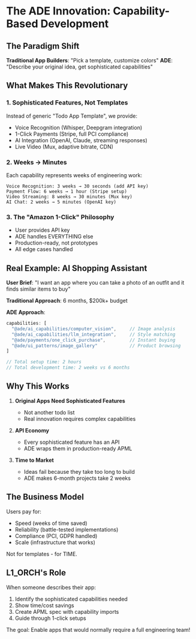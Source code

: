 # The ADE Innovation: Capability-Based Development

## The Paradigm Shift

**Traditional App Builders**: "Pick a template, customize colors"
**ADE**: "Describe your original idea, get sophisticated capabilities"

## What Makes This Revolutionary

### 1. **Sophisticated Features, Not Templates**
Instead of generic "Todo App Template", we provide:
- Voice Recognition (Whisper, Deepgram integration)
- 1-Click Payments (Stripe, full PCI compliance)
- AI Integration (OpenAI, Claude, streaming responses)
- Live Video (Mux, adaptive bitrate, CDN)

### 2. **Weeks → Minutes**
Each capability represents weeks of engineering work:
```
Voice Recognition: 3 weeks → 30 seconds (add API key)
Payment Flow: 6 weeks → 1 hour (Stripe setup)
Video Streaming: 8 weeks → 30 minutes (Mux key)
AI Chat: 2 weeks → 5 minutes (OpenAI key)
```

### 3. **The "Amazon 1-Click" Philosophy**
- User provides API key
- ADE handles EVERYTHING else
- Production-ready, not prototypes
- All edge cases handled

## Real Example: AI Shopping Assistant

**User Brief**: "I want an app where you can take a photo of an outfit and it finds similar items to buy"

**Traditional Approach**: 6 months, $200k+ budget

**ADE Approach**:
```javascript
capabilities: [
  "@ade/ai_capabilities/computer_vision",     // Image analysis
  "@ade/ai_capabilities/llm_integration",     // Style matching
  "@ade/payments/one_click_purchase",         // Instant buying
  "@ade/ui_patterns/image_gallery"            // Product browsing
]

// Total setup time: 2 hours
// Total development time: 2 weeks vs 6 months
```

## Why This Works

1. **Original Apps Need Sophisticated Features**
   - Not another todo list
   - Real innovation requires complex capabilities

2. **API Economy**
   - Every sophisticated feature has an API
   - ADE wraps them in production-ready APML

3. **Time to Market**
   - Ideas fail because they take too long to build
   - ADE makes 6-month projects take 2 weeks

## The Business Model

Users pay for:
- Speed (weeks of time saved)
- Reliability (battle-tested implementations)
- Compliance (PCI, GDPR handled)
- Scale (infrastructure that works)

Not for templates - for TIME.

## L1_ORCH's Role

When someone describes their app:
1. Identify the sophisticated capabilities needed
2. Show time/cost savings
3. Create APML spec with capability imports
4. Guide through 1-click setups

The goal: Enable apps that would normally require a full engineering team!